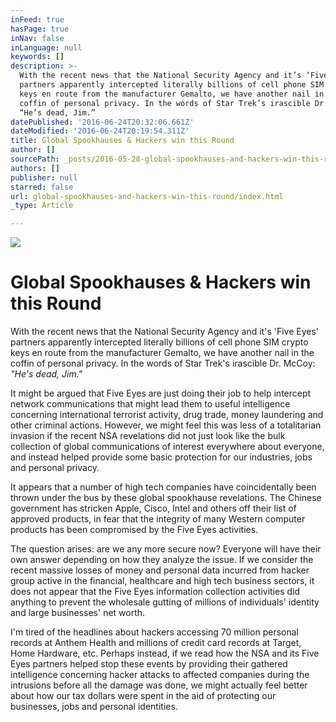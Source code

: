 ```yaml
---
inFeed: true
hasPage: true
inNav: false
inLanguage: null
keywords: []
description: >-
  With the recent news that the National Security Agency and it’s ‘Five Eyes’
  partners apparently intercepted literally billions of cell phone SIM crypto
  keys en route from the manufacturer Gemalto, we have another nail in the
  coffin of personal privacy. In the words of Star Trek’s irascible Dr. McCoy:
  “He’s dead, Jim.”
datePublished: '2016-06-24T20:32:06.661Z'
dateModified: '2016-06-24T20:19:54.311Z'
title: Global Spookhauses & Hackers win this Round
author: []
sourcePath: _posts/2016-05-28-global-spookhauses-and-hackers-win-this-round.md
authors: []
publisher: null
starred: false
url: global-spookhauses-and-hackers-win-this-round/index.html
_type: Article

---
```

![](https://the-grid-user-content.s3-us-west-2.amazonaws.com/bff255a4-c7ec-46de-b94c-e3fffeed4c8b.jpg)

# Global Spookhauses & Hackers win this Round

With the recent news that the National Security Agency and it's 'Five Eyes' partners apparently intercepted literally billions of cell phone SIM crypto keys en route from the manufacturer Gemalto, we have another nail in the coffin of personal privacy. In the words of Star Trek's irascible Dr. McCoy: _"He's dead, Jim."_

It might be argued that Five Eyes are just doing their job to help intercept network communications that might lead them to useful intelligence concerning international terrorist activity, drug trade, money laundering and other criminal actions. However, we might feel this was less of a totalitarian invasion if the recent NSA revelations did not just look like the bulk collection of global communications of interest everywhere about everyone, and instead helped provide some basic protection for our industries, jobs and personal privacy.

It appears that a number of high tech companies have coincidentally been thrown under the bus by these global spookhause revelations. The Chinese government has stricken Apple, Cisco, Intel and others off their list of approved products, in fear that the integrity of many Western computer products has been compromised by the Five Eyes activities.

The question arises: are we any more secure now? Everyone will have their own answer depending on how they analyze the issue. If we consider the recent massive losses of money and personal data incurred from hacker group active in the financial, healthcare and high tech business sectors, it does not appear that the Five Eyes information collection activities did anything to prevent the wholesale gutting of millions of individuals' identity and large businesses' net worth.

I'm tired of the headlines about hackers accessing 70 million personal records at Anthem Health and millions of credit card records at Target, Home Hardware, etc. Perhaps instead, if we read how the NSA and its Five Eyes partners helped stop these events by providing their gathered intelligence concerning hacker attacks to affected companies during the intrusions before all the damage was done, we might actually feel better about how our tax dollars were spent in the aid of protecting our businesses, jobs and personal identities.